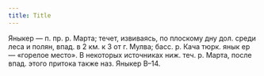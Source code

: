 ```yaml
---
title: Title
---
```


Яныкер — п. пр. р. Марта; течет, извиваясь, по плоскому дну дол. среди леса и
полян, впад. в 2 км. к З от г. Мулва; басс. р. Кача тюрк. янык ер — «горелое
место». В некоторых источниках ниж. теч. р. Марта, после впад. этого притока
также наз. Яныкер В–14.
